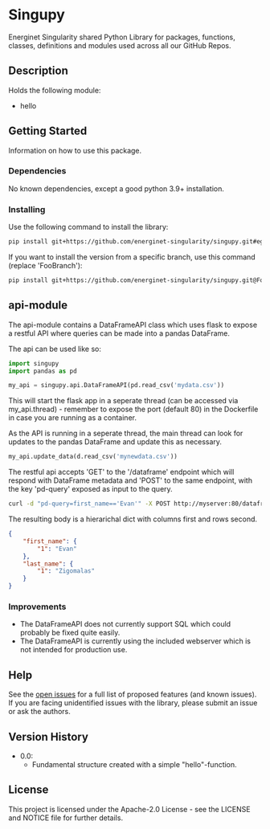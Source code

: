 # Singupy

Energinet Singularity shared Python Library for packages, functions, classes, definitions and modules used across all our GitHub Repos.

## Description

Holds the following module:
* hello

## Getting Started

Information on how to use this package.

### Dependencies

No known dependencies, except a good python 3.9+ installation.

### Installing

Use the following command to install the library:
````bash
pip install git+https://github.com/energinet-singularity/singupy.git#egg=singupy
````

If you want to install the version from a specific branch, use this command (replace 'FooBranch'):

````bash
pip install git+https://github.com/energinet-singularity/singupy.git@FooBranch#egg=singupy
````

## api-module

The api-module contains a DataFrameAPI class which uses flask to expose a restful API where queries can be made into a pandas DataFrame.

The api can be used like so:
````python
import singupy
import pandas as pd

my_api = singupy.api.DataFrameAPI(pd.read_csv('mydata.csv'))
````

This will start the flask app in a seperate thread (can be accessed via my_api.thread) - remember to expose the port (default 80) in the Dockerfile in case you are running as a container.

As the API is running in a seperate thread, the main thread can look for updates to the pandas DataFrame and update this as necessary.

````python
my_api.update_data(d.read_csv('mynewdata.csv'))
````

The restful api accepts 'GET' to the '/dataframe' endpoint which will respond with DataFrame metadata and 'POST' to the same endpoint, with the key 'pd-query' exposed as input to the query.

````bash
curl -d "pd-query=first_name=='Evan'" -X POST http://myserver:80/dataframe
````

The resulting body is a hierarichal dict with columns first and rows second.

````json
{
    "first_name": {
        "1": "Evan"
    },
    "last_name": {
        "1": "Zigomalas"
    }
}
````

### Improvements

- The DataFrameAPI does not currently support SQL which could probably be fixed quite easily.
- The DataFrameAPI is currently using the included webserver which is not intended for production use.

## Help

See the [open issues](https://github.com/energinet-singularity/singupy/issues) for a full list of proposed features (and known issues).
If you are facing unidentified issues with the library, please submit an issue or ask the authors.

## Version History

* 0.0:
    * Fundamental structure created with a simple "hello"-function.

## License

This project is licensed under the Apache-2.0 License - see the LICENSE and NOTICE file for further details.